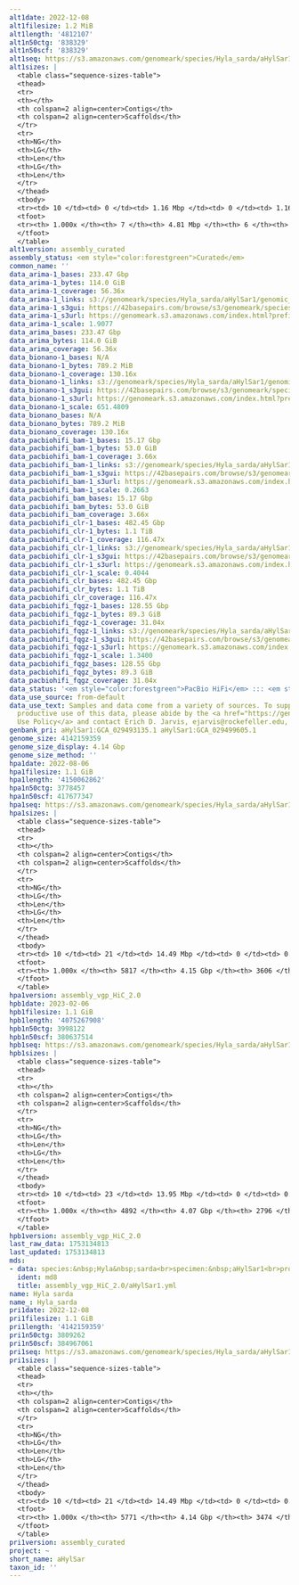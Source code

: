 ```yaml
---
alt1date: 2022-12-08
alt1filesize: 1.2 MiB
alt1length: '4812107'
alt1n50ctg: '838329'
alt1n50scf: '838329'
alt1seq: https://s3.amazonaws.com/genomeark/species/Hyla_sarda/aHylSar1/assembly_curated/aHylSar1.alt.cur.20221208.fasta.gz
alt1sizes: |
  <table class="sequence-sizes-table">
  <thead>
  <tr>
  <th></th>
  <th colspan=2 align=center>Contigs</th>
  <th colspan=2 align=center>Scaffolds</th>
  </tr>
  <tr>
  <th>NG</th>
  <th>LG</th>
  <th>Len</th>
  <th>LG</th>
  <th>Len</th>
  </tr>
  </thead>
  <tbody>
  <tr><td> 10 </td><td> 0 </td><td> 1.16 Mbp </td><td> 0 </td><td> 1.16 Mbp </td></tr><tr><td> 20 </td><td> 0 </td><td> 1.16 Mbp </td><td> 0 </td><td> 1.16 Mbp </td></tr><tr><td> 30 </td><td> 1 </td><td> 0.99 Mbp </td><td> 1 </td><td> 0.99 Mbp </td></tr><tr><td> 40 </td><td> 1 </td><td> 0.99 Mbp </td><td> 1 </td><td> 0.99 Mbp </td></tr><tr style="background-color:#cccccc;"><td> 50 </td><td> 2 </td><td> 0.84 Mbp </td><td> 2 </td><td> 0.84 Mbp </td></tr><tr><td> 60 </td><td> 2 </td><td> 0.84 Mbp </td><td> 2 </td><td> 0.84 Mbp </td></tr><tr><td> 70 </td><td> 3 </td><td> 0.64 Mbp </td><td> 3 </td><td> 0.64 Mbp </td></tr><tr><td> 80 </td><td> 4 </td><td> 0.59 Mbp </td><td> 4 </td><td> 0.60 Mbp </td></tr><tr><td> 90 </td><td> 5 </td><td> 0.55 Mbp </td><td> 5 </td><td> 0.59 Mbp </td></tr><tr><td> 100 </td><td> 6 </td><td> 51.56 Kbp </td><td> 5 </td><td> 0.59 Mbp </td></tr></tbody>
  <tfoot>
  <tr><th> 1.000x </th><th> 7 </th><th> 4.81 Mbp </th><th> 6 </th><th> 4.81 Mbp </th></tr>
  </tfoot>
  </table>
alt1version: assembly_curated
assembly_status: <em style="color:forestgreen">Curated</em>
common_name: ''
data_arima-1_bases: 233.47 Gbp
data_arima-1_bytes: 114.0 GiB
data_arima-1_coverage: 56.36x
data_arima-1_links: s3://genomeark/species/Hyla_sarda/aHylSar1/genomic_data/arima/<br>
data_arima-1_s3gui: https://42basepairs.com/browse/s3/genomeark/species/Hyla_sarda/aHylSar1/genomic_data/arima/
data_arima-1_s3url: https://genomeark.s3.amazonaws.com/index.html?prefix=species/Hyla_sarda/aHylSar1/genomic_data/arima/
data_arima-1_scale: 1.9077
data_arima_bases: 233.47 Gbp
data_arima_bytes: 114.0 GiB
data_arima_coverage: 56.36x
data_bionano-1_bases: N/A
data_bionano-1_bytes: 789.2 MiB
data_bionano-1_coverage: 130.16x
data_bionano-1_links: s3://genomeark/species/Hyla_sarda/aHylSar1/genomic_data/bionano/<br>
data_bionano-1_s3gui: https://42basepairs.com/browse/s3/genomeark/species/Hyla_sarda/aHylSar1/genomic_data/bionano/
data_bionano-1_s3url: https://genomeark.s3.amazonaws.com/index.html?prefix=species/Hyla_sarda/aHylSar1/genomic_data/bionano/
data_bionano-1_scale: 651.4809
data_bionano_bases: N/A
data_bionano_bytes: 789.2 MiB
data_bionano_coverage: 130.16x
data_pacbiohifi_bam-1_bases: 15.17 Gbp
data_pacbiohifi_bam-1_bytes: 53.0 GiB
data_pacbiohifi_bam-1_coverage: 3.66x
data_pacbiohifi_bam-1_links: s3://genomeark/species/Hyla_sarda/aHylSar1/genomic_data/pacbio_hifi/<br>
data_pacbiohifi_bam-1_s3gui: https://42basepairs.com/browse/s3/genomeark/species/Hyla_sarda/aHylSar1/genomic_data/pacbio_hifi/
data_pacbiohifi_bam-1_s3url: https://genomeark.s3.amazonaws.com/index.html?prefix=species/Hyla_sarda/aHylSar1/genomic_data/pacbio_hifi/
data_pacbiohifi_bam-1_scale: 0.2663
data_pacbiohifi_bam_bases: 15.17 Gbp
data_pacbiohifi_bam_bytes: 53.0 GiB
data_pacbiohifi_bam_coverage: 3.66x
data_pacbiohifi_clr-1_bases: 482.45 Gbp
data_pacbiohifi_clr-1_bytes: 1.1 TiB
data_pacbiohifi_clr-1_coverage: 116.47x
data_pacbiohifi_clr-1_links: s3://genomeark/species/Hyla_sarda/aHylSar1/genomic_data/pacbio_hifi/<br>
data_pacbiohifi_clr-1_s3gui: https://42basepairs.com/browse/s3/genomeark/species/Hyla_sarda/aHylSar1/genomic_data/pacbio_hifi/
data_pacbiohifi_clr-1_s3url: https://genomeark.s3.amazonaws.com/index.html?prefix=species/Hyla_sarda/aHylSar1/genomic_data/pacbio_hifi/
data_pacbiohifi_clr-1_scale: 0.4044
data_pacbiohifi_clr_bases: 482.45 Gbp
data_pacbiohifi_clr_bytes: 1.1 TiB
data_pacbiohifi_clr_coverage: 116.47x
data_pacbiohifi_fqgz-1_bases: 128.55 Gbp
data_pacbiohifi_fqgz-1_bytes: 89.3 GiB
data_pacbiohifi_fqgz-1_coverage: 31.04x
data_pacbiohifi_fqgz-1_links: s3://genomeark/species/Hyla_sarda/aHylSar1/genomic_data/pacbio_hifi/<br>
data_pacbiohifi_fqgz-1_s3gui: https://42basepairs.com/browse/s3/genomeark/species/Hyla_sarda/aHylSar1/genomic_data/pacbio_hifi/
data_pacbiohifi_fqgz-1_s3url: https://genomeark.s3.amazonaws.com/index.html?prefix=species/Hyla_sarda/aHylSar1/genomic_data/pacbio_hifi/
data_pacbiohifi_fqgz-1_scale: 1.3400
data_pacbiohifi_fqgz_bases: 128.55 Gbp
data_pacbiohifi_fqgz_bytes: 89.3 GiB
data_pacbiohifi_fqgz_coverage: 31.04x
data_status: '<em style="color:forestgreen">PacBio HiFi</em> ::: <em style="color:forestgreen">Arima</em>'
data_use_source: from-default
data_use_text: Samples and data come from a variety of sources. To support fair and
  productive use of this data, please abide by the <a href="https://genome10k.soe.ucsc.edu/data-use-policies/">Data
  Use Policy</a> and contact Erich D. Jarvis, ejarvis@rockefeller.edu, with any questions.
genbank_pri: aHylSar1:GCA_029493135.1 aHylSar1:GCA_029499605.1
genome_size: 4142159359
genome_size_display: 4.14 Gbp
genome_size_method: ''
hpa1date: 2022-08-06
hpa1filesize: 1.1 GiB
hpa1length: '4150062862'
hpa1n50ctg: 3778457
hpa1n50scf: 417677347
hpa1seq: https://s3.amazonaws.com/genomeark/species/Hyla_sarda/aHylSar1/assembly_vgp_HiC_2.0/aHylSar1.HiC.hap1.20220806.fasta.gz
hpa1sizes: |
  <table class="sequence-sizes-table">
  <thead>
  <tr>
  <th></th>
  <th colspan=2 align=center>Contigs</th>
  <th colspan=2 align=center>Scaffolds</th>
  </tr>
  <tr>
  <th>NG</th>
  <th>LG</th>
  <th>Len</th>
  <th>LG</th>
  <th>Len</th>
  </tr>
  </thead>
  <tbody>
  <tr><td> 10 </td><td> 21 </td><td> 14.49 Mbp </td><td> 0 </td><td> 0.89 Gbp </td></tr><tr><td> 20 </td><td> 57 </td><td> 9.52 Mbp </td><td> 0 </td><td> 0.89 Gbp </td></tr><tr><td> 30 </td><td> 108 </td><td> 6.95 Mbp </td><td> 1 </td><td> 0.60 Gbp </td></tr><tr><td> 40 </td><td> 178 </td><td> 5.23 Mbp </td><td> 2 </td><td> 0.51 Gbp </td></tr><tr style="background-color:#cccccc;"><td> 50 </td><td> 271 </td><td style="background-color:#88ff88;"> 3.78 Mbp </td><td> 3 </td><td style="background-color:#88ff88;"> 417.68 Mbp </td></tr><tr><td> 60 </td><td> 404 </td><td> 2.63 Mbp </td><td> 4 </td><td> 384.13 Mbp </td></tr><tr><td> 70 </td><td> 595 </td><td> 1.78 Mbp </td><td> 5 </td><td> 234.42 Mbp </td></tr><tr><td> 80 </td><td> 913 </td><td> 0.96 Mbp </td><td> 7 </td><td> 186.61 Mbp </td></tr><tr><td> 90 </td><td> 1618 </td><td> 351.38 Kbp </td><td> 54 </td><td> 0.84 Mbp </td></tr><tr><td> 100 </td><td> 5816 </td><td> 1.00 Kbp </td><td> 3605 </td><td> 1.00 Kbp </td></tr></tbody>
  <tfoot>
  <tr><th> 1.000x </th><th> 5817 </th><th> 4.15 Gbp </th><th> 3606 </th><th> 4.15 Gbp </th></tr>
  </tfoot>
  </table>
hpa1version: assembly_vgp_HiC_2.0
hpb1date: 2023-02-06
hpb1filesize: 1.1 GiB
hpb1length: '4075267908'
hpb1n50ctg: 3998122
hpb1n50scf: 380637514
hpb1seq: https://s3.amazonaws.com/genomeark/species/Hyla_sarda/aHylSar1/assembly_vgp_HiC_2.0/aHylSar1.HiC.hap2.20230206.fasta.gz
hpb1sizes: |
  <table class="sequence-sizes-table">
  <thead>
  <tr>
  <th></th>
  <th colspan=2 align=center>Contigs</th>
  <th colspan=2 align=center>Scaffolds</th>
  </tr>
  <tr>
  <th>NG</th>
  <th>LG</th>
  <th>Len</th>
  <th>LG</th>
  <th>Len</th>
  </tr>
  </thead>
  <tbody>
  <tr><td> 10 </td><td> 23 </td><td> 13.95 Mbp </td><td> 0 </td><td> 0.61 Gbp </td></tr><tr><td> 20 </td><td> 58 </td><td> 9.63 Mbp </td><td> 1 </td><td> 492.44 Mbp </td></tr><tr><td> 30 </td><td> 106 </td><td> 7.38 Mbp </td><td> 2 </td><td> 446.74 Mbp </td></tr><tr><td> 40 </td><td> 170 </td><td> 5.51 Mbp </td><td> 3 </td><td> 419.94 Mbp </td></tr><tr style="background-color:#cccccc;"><td> 50 </td><td> 257 </td><td style="background-color:#88ff88;"> 4.00 Mbp </td><td> 4 </td><td style="background-color:#88ff88;"> 380.64 Mbp </td></tr><tr><td> 60 </td><td> 376 </td><td> 2.92 Mbp </td><td> 5 </td><td> 305.48 Mbp </td></tr><tr><td> 70 </td><td> 548 </td><td> 1.93 Mbp </td><td> 6 </td><td> 234.46 Mbp </td></tr><tr><td> 80 </td><td> 820 </td><td> 1.10 Mbp </td><td> 8 </td><td> 185.86 Mbp </td></tr><tr><td> 90 </td><td> 1419 </td><td> 400.80 Kbp </td><td> 13 </td><td> 4.36 Mbp </td></tr><tr><td> 100 </td><td> 4891 </td><td> 360  bp </td><td> 2795 </td><td> 1.00 Kbp </td></tr></tbody>
  <tfoot>
  <tr><th> 1.000x </th><th> 4892 </th><th> 4.07 Gbp </th><th> 2796 </th><th> 4.08 Gbp </th></tr>
  </tfoot>
  </table>
hpb1version: assembly_vgp_HiC_2.0
last_raw_data: 1753134813
last_updated: 1753134813
mds:
- data: species:&nbsp;Hyla&nbsp;sarda<br>specimen:&nbsp;aHylSar1<br>projects:&nbsp;<br>&nbsp;&nbsp;-&nbsp;vgp<br>hap1:&nbsp;s3://genomeark/species/Hyla_sarda/aHylSar1/assembly_vgp_HiC_2.0/aHylSar1.HiC.hap1.20220806.fasta.gz<br>hap2:&nbsp;s3://genomeark/species/Hyla_sarda/aHylSar1/assembly_vgp_HiC_2.0/aHylSar1.HiC.hap2.20220806.fasta.gz<br>pretext_hap1:&nbsp;s3://genomeark/species/Hyla_sarda/aHylSar1/assembly_vgp_HiC_2.0/evaluation/hap1/pretext/aHylSar1_hap1__s2_heatmap.pretext<br>pretext_hap2:&nbsp;s3://genomeark/species/Hyla_sarda/aHylSar1/assembly_vgp_HiC_2.0/evaluation/hap1/pretext/aHylSar1_hap2__s2_heatmap.pretext<br>kmer_spectra_img:&nbsp;s3://genomeark/species/Hyla_sarda/aHylSar1/assembly_vgp_HiC_2.0/evaluation/aHylSar1_png/<br>pacbio_read_dir:&nbsp;s3://genomeark/species/Hyla_sarda/aHylSar1/genomic_data/pacbio/<br>pacbio_read_type:&nbsp;hifi<br>hic_read_dir:&nbsp;s3://genomeark/species/Hyla_sarda/aHylSar1/genomic_data/arima/<br>bionano_cmap_dir:&nbsp;s3://genomeark/species/Hyla_sarda/aHylSar1/genomic_data/bionano/<br>pipeline:<br>&nbsp;&nbsp;-&nbsp;hifiasm&nbsp;(0.16.1+galaxy2)<br>&nbsp;&nbsp;-&nbsp;solve&nbsp;(3.7.0+galaxy0)<br>&nbsp;&nbsp;-&nbsp;yahs&nbsp;(1.2a+galaxy1)<br>assembled_by_group:&nbsp;Rockefeller<br>notes:&nbsp;Hap1&nbsp;(&nbsp;aHylSar1.HiC.hap1.20220806.fasta.gz&nbsp;)&nbsp;looks&nbsp;more&nbsp;complete&nbsp;based&nbsp;on&nbsp;statistics,&nbsp;but&nbsp;I&nbsp;am&nbsp;including&nbsp;both&nbsp;haplotypes&nbsp;here&nbsp;as&nbsp;we&nbsp;are&nbsp;unsure&nbsp;about&nbsp;if&nbsp;we&nbsp;should&nbsp;curate&nbsp;hap2&nbsp;instead&nbsp;in&nbsp;order&nbsp;to&nbsp;address&nbsp;the&nbsp;misjoin&nbsp;in&nbsp;the&nbsp;largest&nbsp;scaffold&nbsp;(based&nbsp;on&nbsp;the&nbsp;pretext&nbsp;map).&nbsp;
  ident: md8
  title: assembly_vgp_HiC_2.0/aHylSar1.yml
name: Hyla sarda
name_: Hyla_sarda
pri1date: 2022-12-08
pri1filesize: 1.1 GiB
pri1length: '4142159359'
pri1n50ctg: 3809262
pri1n50scf: 384967061
pri1seq: https://s3.amazonaws.com/genomeark/species/Hyla_sarda/aHylSar1/assembly_curated/aHylSar1.pri.cur.20221208.fasta.gz
pri1sizes: |
  <table class="sequence-sizes-table">
  <thead>
  <tr>
  <th></th>
  <th colspan=2 align=center>Contigs</th>
  <th colspan=2 align=center>Scaffolds</th>
  </tr>
  <tr>
  <th>NG</th>
  <th>LG</th>
  <th>Len</th>
  <th>LG</th>
  <th>Len</th>
  </tr>
  </thead>
  <tbody>
  <tr><td> 10 </td><td> 21 </td><td> 14.49 Mbp </td><td> 0 </td><td> 0.62 Gbp </td></tr><tr><td> 20 </td><td> 57 </td><td> 9.52 Mbp </td><td> 1 </td><td> 0.52 Gbp </td></tr><tr><td> 30 </td><td> 108 </td><td> 6.95 Mbp </td><td> 2 </td><td> 449.36 Mbp </td></tr><tr><td> 40 </td><td> 177 </td><td> 5.23 Mbp </td><td> 3 </td><td> 420.03 Mbp </td></tr><tr style="background-color:#cccccc;"><td> 50 </td><td> 270 </td><td style="background-color:#88ff88;"> 3.81 Mbp </td><td> 4 </td><td style="background-color:#88ff88;"> 384.97 Mbp </td></tr><tr><td> 60 </td><td> 402 </td><td> 2.64 Mbp </td><td> 5 </td><td> 305.78 Mbp </td></tr><tr><td> 70 </td><td> 592 </td><td> 1.80 Mbp </td><td> 6 </td><td> 235.93 Mbp </td></tr><tr><td> 80 </td><td> 906 </td><td> 0.97 Mbp </td><td> 8 </td><td> 192.26 Mbp </td></tr><tr><td> 90 </td><td> 1605 </td><td> 354.43 Kbp </td><td> 12 </td><td> 50.27 Mbp </td></tr><tr><td> 100 </td><td> 5770 </td><td> 1.00 Kbp </td><td> 3473 </td><td> 1.00 Kbp </td></tr></tbody>
  <tfoot>
  <tr><th> 1.000x </th><th> 5771 </th><th> 4.14 Gbp </th><th> 3474 </th><th> 4.14 Gbp </th></tr>
  </tfoot>
  </table>
pri1version: assembly_curated
project: ~
short_name: aHylSar
taxon_id: ''
---
```

